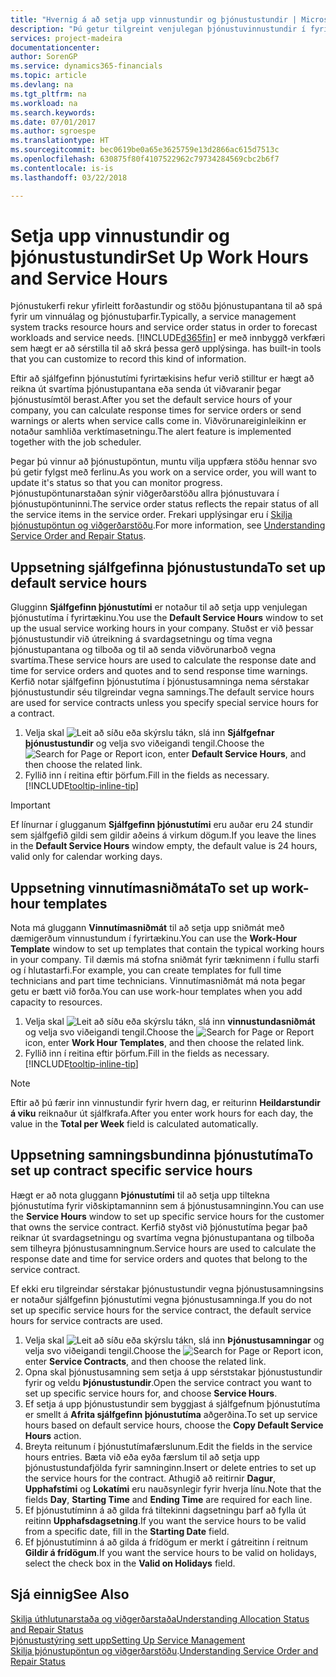 ```yaml
---
title: "Hvernig á að setja upp vinnustundir og þjónustustundir | Microsoft Docs"
description: "Þú getur tilgreint venjulegan þjónustuvinnustundir í fyrirtækinu. Stuðst er við þessar þjónustustundir við útreikning á svardagsetningu og tíma vegna þjónustupantana og tilboða og til að senda viðvörunarboð vegna svartíma."
services: project-madeira
documentationcenter: 
author: SorenGP
ms.service: dynamics365-financials
ms.topic: article
ms.devlang: na
ms.tgt_pltfrm: na
ms.workload: na
ms.search.keywords: 
ms.date: 07/01/2017
ms.author: sgroespe
ms.translationtype: HT
ms.sourcegitcommit: bec0619be0a65e3625759e13d2866ac615d7513c
ms.openlocfilehash: 630875f80f4107522962c79734284569cbc2b6f7
ms.contentlocale: is-is
ms.lasthandoff: 03/22/2018

---
```

# <a name="set-up-work-hours-and-service-hours"></a><span data-ttu-id="222e0-104">Setja upp vinnustundir og þjónustustundir</span><span class="sxs-lookup"><span data-stu-id="222e0-104">Set Up Work Hours and Service Hours</span></span>
<span data-ttu-id="222e0-105">Þjónustukerfi rekur yfirleitt forðastundir og stöðu þjónustupantana til að spá fyrir um vinnuálag og þjónustuþarfir.</span><span class="sxs-lookup"><span data-stu-id="222e0-105">Typically, a service management system tracks resource hours and service order status in order to forecast workloads and service needs.</span></span> [!INCLUDE[d365fin](includes/d365fin_md.md)]<span data-ttu-id="222e0-106"> er með innbyggð verkfæri sem hægt er að sérstilla til að skrá þessa gerð upplýsinga.</span><span class="sxs-lookup"><span data-stu-id="222e0-106"> has built-in tools that you can customize to record this kind of information.</span></span>  
  
<span data-ttu-id="222e0-107">Eftir að sjálfgefinn þjónustutími fyrirtækisins hefur verið stilltur er hægt að reikna út svartíma þjónustupantana eða senda út viðvaranir þegar þjónustusímtöl berast.</span><span class="sxs-lookup"><span data-stu-id="222e0-107">After you set the default service hours of your company, you can calculate response times for service orders or send warnings or alerts when service calls come in.</span></span> <span data-ttu-id="222e0-108">Viðvörunareiginleikinn er notaður samhliða verktímasetningu.</span><span class="sxs-lookup"><span data-stu-id="222e0-108">The alert feature is implemented together with the job scheduler.</span></span>   
  
<span data-ttu-id="222e0-109">Þegar þú vinnur að þjónustupöntun, muntu vilja uppfæra stöðu hennar svo þú getir fylgst með ferlinu.</span><span class="sxs-lookup"><span data-stu-id="222e0-109">As you work on a service order, you will want to update it's status so that you can monitor progress.</span></span> <span data-ttu-id="222e0-110">Þjónustupöntunarstaðan sýnir viðgerðarstöðu allra þjónustuvara í þjónustupöntuninni.</span><span class="sxs-lookup"><span data-stu-id="222e0-110">The service order status reflects the repair status of all the service items in the service order.</span></span> <span data-ttu-id="222e0-111">Frekari upplýsingar eru í [Skilja þjónustupöntun og viðgerðarstöðu](service-order-repair-status.md).</span><span class="sxs-lookup"><span data-stu-id="222e0-111">For more information, see [Understanding Service Order and Repair Status](service-order-repair-status.md).</span></span> 

## <a name="to-set-up-default-service-hours"></a><span data-ttu-id="222e0-112">Uppsetning sjálfgefinna þjónustustunda</span><span class="sxs-lookup"><span data-stu-id="222e0-112">To set up default service hours</span></span>  
<span data-ttu-id="222e0-113">Glugginn **Sjálfgefinn þjónustutími** er notaður til að setja upp venjulegan þjónustutíma í fyrirtækinu.</span><span class="sxs-lookup"><span data-stu-id="222e0-113">You use the **Default Service Hours** window to set up the usual service working hours in your company.</span></span> <span data-ttu-id="222e0-114">Stuðst er við þessar þjónustustundir við útreikning á svardagsetningu og tíma vegna þjónustupantana og tilboða og til að senda viðvörunarboð vegna svartíma.</span><span class="sxs-lookup"><span data-stu-id="222e0-114">These service hours are used to calculate the response date and time for service orders and quotes and to send response time warnings.</span></span> <span data-ttu-id="222e0-115">Kerfið notar sjálfgefinn þjónustutíma í þjónustusamninga nema sérstakar þjónustustundir séu tilgreindar vegna samnings.</span><span class="sxs-lookup"><span data-stu-id="222e0-115">The default service hours are used for service contracts unless you specify special service hours for a contract.</span></span>  
  
1. <span data-ttu-id="222e0-116">Velja skal ![Leit að síðu eða skýrslu](media/ui-search/search_small.png "Leit að síðu eða skýrslu táknið") tákn, slá inn **Sjálfgefnar þjónustustundir** og velja svo viðeigandi tengil.</span><span class="sxs-lookup"><span data-stu-id="222e0-116">Choose the ![Search for Page or Report](media/ui-search/search_small.png "Search for Page or Report icon") icon, enter **Default Service Hours**, and then choose the related link.</span></span>  
2. <span data-ttu-id="222e0-117">Fyllið inn í reitina eftir þörfum.</span><span class="sxs-lookup"><span data-stu-id="222e0-117">Fill in the fields as necessary.</span></span> [!INCLUDE[tooltip-inline-tip](includes/tooltip-inline-tip_md.md)]  
  
> [!IMPORTANT]  
>  <span data-ttu-id="222e0-118">Ef línurnar í glugganum **Sjálfgefinn þjónustutími** eru auðar eru 24 stundir sem sjálfgefið gildi sem gildir aðeins á virkum dögum.</span><span class="sxs-lookup"><span data-stu-id="222e0-118">If you leave the lines in the **Default Service Hours** window empty, the default value is 24 hours, valid only for calendar working days.</span></span>  
  
## <a name="to-set-up-work-hour-templates"></a><span data-ttu-id="222e0-119">Uppsetning vinnutímasniðmáta</span><span class="sxs-lookup"><span data-stu-id="222e0-119">To set up work-hour templates</span></span>
<span data-ttu-id="222e0-120">Nota má gluggann **Vinnutímasniðmát** til að setja upp sniðmát með dæmigerðum vinnustundum í fyrirtækinu.</span><span class="sxs-lookup"><span data-stu-id="222e0-120">You can use the **Work-Hour Template** window to set up templates that contain the typical working hours in your company.</span></span> <span data-ttu-id="222e0-121">Til dæmis má stofna sniðmát fyrir tæknimenn í fullu starfi og í hlutastarfi.</span><span class="sxs-lookup"><span data-stu-id="222e0-121">For example, you can create templates for full time technicians and part time technicians.</span></span> <span data-ttu-id="222e0-122">Vinnutímasniðmát má nota þegar getu er bætt við forða.</span><span class="sxs-lookup"><span data-stu-id="222e0-122">You can use work-hour templates when you add capacity to resources.</span></span>  
  
1. <span data-ttu-id="222e0-123">Velja skal ![Leit að síðu eða skýrslu](media/ui-search/search_small.png "Leit að síðu eða skýrslu táknið") tákn, slá inn **vinnustundasniðmát** og velja svo viðeigandi tengil.</span><span class="sxs-lookup"><span data-stu-id="222e0-123">Choose the ![Search for Page or Report](media/ui-search/search_small.png "Search for Page or Report icon") icon, enter **Work Hour Templates**, and then choose the related link.</span></span>  
2. <span data-ttu-id="222e0-124">Fyllið inn í reitina eftir þörfum.</span><span class="sxs-lookup"><span data-stu-id="222e0-124">Fill in the fields as necessary.</span></span> [!INCLUDE[tooltip-inline-tip](includes/tooltip-inline-tip_md.md)]  
  
> [!Note]
> <span data-ttu-id="222e0-125">Eftir að þú færir inn vinnustundir fyrir hvern dag, er reiturinn **Heildarstundir á viku** reiknaður út sjálfkrafa.</span><span class="sxs-lookup"><span data-stu-id="222e0-125">After you enter work hours for each day, the value in the **Total per Week** field is calculated automatically.</span></span>  

## <a name="to-set-up-contract-specific-service-hours"></a><span data-ttu-id="222e0-126">Uppsetning samningsbundinna þjónustutíma</span><span class="sxs-lookup"><span data-stu-id="222e0-126">To set up contract specific service hours</span></span>  
<span data-ttu-id="222e0-127">Hægt er að nota gluggann **Þjónustutími** til að setja upp tiltekna þjónustutíma fyrir viðskiptamanninn sem á þjónustusamninginn.</span><span class="sxs-lookup"><span data-stu-id="222e0-127">You can use the **Service Hours** window to set up specific service hours for the customer that owns the service contract.</span></span> <span data-ttu-id="222e0-128">Kerfið styðst við þjónustutíma þegar það reiknar út svardagsetningu og svartíma vegna þjónustupantana og tilboða sem tilheyra þjónustusamningnum.</span><span class="sxs-lookup"><span data-stu-id="222e0-128">Service hours are used to calculate the response date and time for service orders and quotes that belong to the service contract.</span></span>  
  
<span data-ttu-id="222e0-129">Ef ekki eru tilgreindar sérstakar þjónustustundir vegna þjónustusamningsins er notaður sjálfgefinn þjónustutími vegna þjónustusamninga.</span><span class="sxs-lookup"><span data-stu-id="222e0-129">If you do not set up specific service hours for the service contract, the default service hours for service contracts are used.</span></span>  
  
1. <span data-ttu-id="222e0-130">Velja skal ![Leit að síðu eða skýrslu](media/ui-search/search_small.png "Leit að síðu eða skýrslu táknið") tákn, slá inn **Þjónustusamningar** og velja svo viðeigandi tengil.</span><span class="sxs-lookup"><span data-stu-id="222e0-130">Choose the ![Search for Page or Report](media/ui-search/search_small.png "Search for Page or Report icon") icon, enter **Service Contracts**, and then choose the related link.</span></span>  
2. <span data-ttu-id="222e0-131">Opna skal þjónustusamning sem setja á upp sérststakar þjónustustundir fyrir og veldu **Þjónustustundir**.</span><span class="sxs-lookup"><span data-stu-id="222e0-131">Open the service contract you want to set up specific service hours for, and choose **Service Hours**.</span></span>  
4. <span data-ttu-id="222e0-132">Ef setja á upp þjónustustundir sem byggjast á sjálfgefnum þjónustutíma er smellt á **Afrita sjálfgefinn þjónustutíma** aðgerðina.</span><span class="sxs-lookup"><span data-stu-id="222e0-132">To set up service hours based on default service hours, choose the **Copy Default Service Hours** action.</span></span>  
5. <span data-ttu-id="222e0-133">Breyta reitunum í þjónustutímafærslunum.</span><span class="sxs-lookup"><span data-stu-id="222e0-133">Edit the fields in the service hours entries.</span></span> <span data-ttu-id="222e0-134">Bæta við eða eyða færslum til að setja upp þjónustustundafjölda fyrir samninginn.</span><span class="sxs-lookup"><span data-stu-id="222e0-134">Insert or delete entries to set up the service hours for the contract.</span></span> <span data-ttu-id="222e0-135">Athugið að reitirnir **Dagur**, **Upphafstími** og **Lokatími** eru nauðsynlegir fyrir hverja línu.</span><span class="sxs-lookup"><span data-stu-id="222e0-135">Note that the fields **Day**, **Starting Time** and **Ending Time** are required for each line.</span></span>  
6. <span data-ttu-id="222e0-136">Ef þjónustutíminn á að gilda frá tiltekinni dagsetningu þarf að fylla út reitinn **Upphafsdagsetning**.</span><span class="sxs-lookup"><span data-stu-id="222e0-136">If you want the service hours to be valid from a specific date, fill in the **Starting Date** field.</span></span>  
7. <span data-ttu-id="222e0-137">Ef þjónustutíminn á að gilda á frídögum er merkt í gátreitinn í reitnum **Gildir á frídögum**.</span><span class="sxs-lookup"><span data-stu-id="222e0-137">If you want the service hours to be valid on holidays, select the check box in the **Valid on Holidays** field.</span></span>  

## <a name="see-also"></a><span data-ttu-id="222e0-138">Sjá einnig</span><span class="sxs-lookup"><span data-stu-id="222e0-138">See Also</span></span>  
[<span data-ttu-id="222e0-139">Skilja úthlutunarstaða og viðgerðarstaða</span><span class="sxs-lookup"><span data-stu-id="222e0-139">Understanding Allocation Status and Repair Status</span></span>](service-allocation-status-and-repair-status.md)  
[<span data-ttu-id="222e0-140">Þjónustustýring sett upp</span><span class="sxs-lookup"><span data-stu-id="222e0-140">Setting Up Service Management</span></span>](service-setup-service.md)  
<span data-ttu-id="222e0-141">[Skilja þjónustupöntun og viðgerðarstöðu](service-order-repair-status.md).</span><span class="sxs-lookup"><span data-stu-id="222e0-141">[Understanding Service Order and Repair Status](service-order-repair-status.md)</span></span>  

